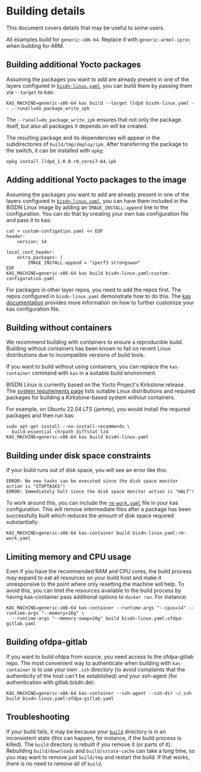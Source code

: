 # Building details

This document covers details that may be useful to some users.

All examples build for `generic-x86-64`. Replace it with
`generic-armel-iproc` when building for ARM.

## Building additional Yocto packages

Assuming the packages you want to add are already present in one of the
layers configured in [`bisdn-linux.yaml`](bisdn-linux.yaml), you can build
them by passing them via `--target` to kas:

```shell
KAS_MACHINE=generic-x86-64 kas build --target lldpd bisdn-linux.yaml -- --runall=do_package_write_ipk
```

The `--runall=do_package_write_ipk` ensures that not only the package itself,
but also all packages it depends on will be created.

The resulting package and its dependencies will appear in the subdirectories
of `build/tmp/deploy/ipk`. After transferring the package to the switch, it
can be installed with `opkg`:

```shell
opkg install lldpd_1.0.8-r0_corei7-64.ipk
```

## Adding additional Yocto packages to the image

Assuming the packages you want to add are already present in one of the
layers configured in [`bisdn-linux.yaml`](bisdn-linux.yaml), you can have
them included in the BISDN Linux image by adding an `IMAGE_INSTALL:append`
line to the configuration. You can do that by creating your own kas
configuration file and pass it to kas:

```shell
cat > custom-configation.yaml << EOF
header:
    version: 14

local_conf_header:
    extra_packages: |
        IMAGE_INSTALL:append = "iperf3 strongswan"
EOF
KAS_MACHINE=generic-x86-64 kas build bisdn-linux.yaml:custom-configuration.yaml
```

For packages in other layer repos, you need to add the repos first. The repos
configured in `bisdn-linux.yaml` demonstrate how to do this. The
[kas documentation](https://kas.readthedocs.io/en/latest/userguide/project-configuration.html)
provides more information on how to further customize your kas configuration
file.

## Building without containers

We recommend building with containers to ensure a reproducible
build. Building without containers has been known to fail on recent
Linux distributions due to incompatible versions of build tools.

If you want to build without using containers, you can replace the
`kas-container` command with `kas` in a suitable build environment.

BISDN Linux is currently based on the Yocto Project's Kirkstone release.
The
[system requirements page](https://docs.yoctoproject.org/4.0.22/ref-manual/system-requirements.html)
lists suitable Linux distributions and required packages for
building a Kirkstone-based system without containers.

For example, on Ubuntu 22.04 LTS (jammy), you would install the required
packages and then run kas:

```shell
sudo apt-get install --no-install-recommends \
  build-essential chrpath diffstat lz4
KAS_MACHINE=generic-x86-64 kas build bisdn-linux.yaml
```

## Building under disk space constraints

If your build runs out of disk space, you will see an error like this:

```
ERROR: No new tasks can be executed since the disk space monitor action is "STOPTASKS"!
ERROR: Immediately halt since the disk space monitor action is "HALT"!
```

To work around this, you can include the [`rm-work.yaml`](rm-work.yaml)
file in your kas configuration. This will remove intermediate files
after a package has been successfully built which reduces the amount
of disk space required substantially:

```shell
KAS_MACHINE=generic-x86-64 kas-container build bisdn-linux.yaml:rm-work.yaml
```

## Limiting memory and CPU usage

Even if you have the recommended RAM and CPU cores, the build process may
expand to eat all resources on your build host and make it unresponsive
to the point where only resetting the machine will help. To avoid this,
you can limit the resources available to the build process by having
kas-container pass additional options to `docker run`. For instance:

```shell
KAS_MACHINE=generic-x86-64 kas-container --runtime-args "--cpus=14" --runtime-args "--memory=16g" \
  --runtime-args "--memory-swap=20g" build bisdn-linux.yaml:ofdpa-gitlab.yaml
```

## Building ofdpa-gitlab

If you want to build ofdpa from source, you need access to the
ofdpa-gitlab repo. The most convenient way to authenticate when building
with `kas-container` is to use your own `.ssh` directory (to avoid
complaints that the authenticity of the host can't be established)
and your ssh-agent (for authentication with gitlab.bisdn.de):

```shell
KAS_MACHINE=generic-x86-64 kas-container --ssh-agent --ssh-dir ~/.ssh build bisdn-linux.yaml:ofdpa-gitlab.yaml
```

## Troubleshooting

If your build fails, it may be because your [`build`](build) directory
is in an inconsistent state (this can happen, for instance, if the build
process is killed). The `build` directory is rebuilt if you remove it
(or parts of it). Rebuilding `build/downloads` and `build/sstate-cache`
can take a long time, so you may want to remove just `build/tmp` and
restart the build. If that works, there is no need to remove all of
`build`.
